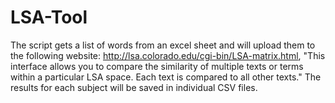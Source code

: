 # LSA-Tool
The script gets a list of words from an excel sheet and will upload them to the following website: http://lsa.colorado.edu/cgi-bin/LSA-matrix.html, "This interface allows you to compare the similarity of multiple texts or terms within a particular LSA space. Each text is compared to all other texts." The results for each subject will be saved in individual CSV  files.
